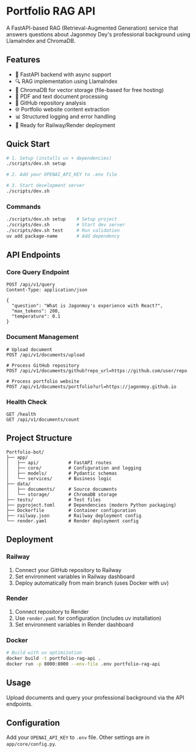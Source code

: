 # Portfolio RAG API

A FastAPI-based RAG (Retrieval-Augmented Generation) service that answers questions about Jagonmoy Dey's professional background using LlamaIndex and ChromaDB.

## Features

- 🚀 FastAPI backend with async support
- 🔍 RAG implementation using LlamaIndex
- 💾 ChromaDB for vector storage (file-based for free hosting)
- 📄 PDF and text document processing
- 🐙 GitHub repository analysis
- 🌐 Portfolio website content extraction
- 📊 Structured logging and error handling
- 🚢 Ready for Railway/Render deployment

## Quick Start

```bash
# 1. Setup (installs uv + dependencies)
./scripts/dev.sh setup

# 2. Add your OPENAI_API_KEY to .env file

# 3. Start development server
./scripts/dev.sh
```

### Commands
```bash
./scripts/dev.sh setup    # Setup project
./scripts/dev.sh          # Start dev server  
./scripts/dev.sh test     # Run validation
uv add package-name       # Add dependency
```

## API Endpoints

### Core Query Endpoint
```http
POST /api/v1/query
Content-Type: application/json

{
  "question": "What is Jagonmoy's experience with React?",
  "max_tokens": 200,
  "temperature": 0.1
}
```

### Document Management
```http
# Upload document
POST /api/v1/documents/upload

# Process GitHub repository
POST /api/v1/documents/github?repo_url=https://github.com/user/repo

# Process portfolio website
POST /api/v1/documents/portfolio?url=https://jagonmoy.github.io
```

### Health Check
```http
GET /health
GET /api/v1/documents/count
```

## Project Structure

```
Portfolio-bot/
├── app/
│   ├── api/           # FastAPI routes
│   ├── core/          # Configuration and logging
│   ├── models/        # Pydantic schemas
│   └── services/      # Business logic
├── data/
│   ├── documents/     # Source documents
│   └── storage/       # ChromaDB storage
├── tests/             # Test files
├── pyproject.toml     # Dependencies (modern Python packaging)
├── Dockerfile         # Container configuration
├── railway.json       # Railway deployment config
└── render.yaml        # Render deployment config
```


## Deployment

### Railway
1. Connect your GitHub repository to Railway
2. Set environment variables in Railway dashboard  
3. Deploy automatically from main branch (uses Docker with uv)

### Render
1. Connect repository to Render
2. Use `render.yaml` for configuration (includes uv installation)
3. Set environment variables in Render dashboard

### Docker
```bash
# Build with uv optimization
docker build -t portfolio-rag-api .
docker run -p 8000:8000 --env-file .env portfolio-rag-api
```

## Usage

Upload documents and query your professional background via the API endpoints.

## Configuration

Add your `OPENAI_API_KEY` to `.env` file. Other settings are in `app/core/config.py`.